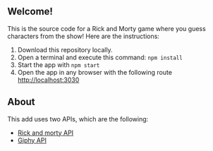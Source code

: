 ## Welcome! 

This is the source code for a Rick and Morty game where you guess characters from the show! Here are the instructions:

1. Download this repository locally.
2. Open a terminal and execute this command: `npm install`
3. Start the app with `npm start`
4. Open the app in any browser with the following route <http://localhost:3030>


## About

This add uses two APIs, which are the following:
- [Rick and morty API](https://rickandmortyapi.com/documentation/#rest)
- [Giphy API](https://developers.giphy.com/docs/api/endpoint#trending)